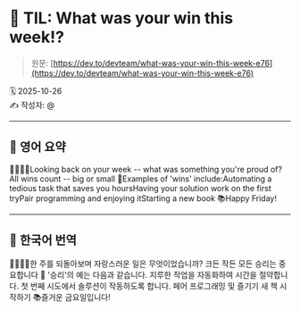 # 📌 TIL: What was your win this week!?

> 원문: [https://dev.to/devteam/what-was-your-win-this-week-e76](https://dev.to/devteam/what-was-your-win-this-week-e76)

🗓 2025-10-26  
✍️ 작성자: @

---

## 🔹 영어 요약

👋👋👋👋Looking back on your week -- what was something you're proud of?All wins count -- big or small 🎉Examples of 'wins' include:Automating a tedious task that saves you hoursHaving your solution work on the first tryPair programming and enjoying itStarting a new book 📚Happy Friday!

---

## 🔸 한국어 번역

👋👋👋👋한 주를 되돌아보며 자랑스러운 일은 무엇이었습니까? 크든 작든 모든 승리는 중요합니다 🎉 '승리'의 예는 다음과 같습니다. 지루한 작업을 자동화하여 시간을 절약합니다. 첫 번째 시도에서 솔루션이 작동하도록 합니다. 페어 프로그래밍 및 즐기기 새 책 시작하기 📚즐거운 금요일입니다!

